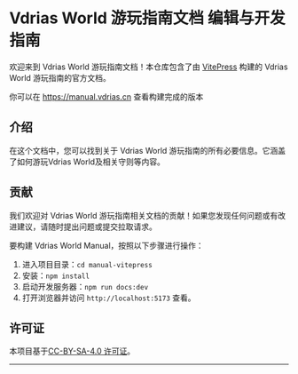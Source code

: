 # Vdrias World 游玩指南文档 编辑与开发指南

欢迎来到 Vdrias World 游玩指南文档！本仓库包含了由 [VitePress](https://vitepress.dev/) 构建的 Vdrias World 游玩指南的官方文档。

你可以在 https://manual.vdrias.cn 查看构建完成的版本

## 介绍

在这个文档中，您可以找到关于 Vdrias World 游玩指南的所有必要信息。它涵盖了如何游玩Vdrias World及相关守则等内容。

## 贡献

我们欢迎对 Vdrias World 游玩指南相关文档的贡献！如果您发现任何问题或有改进建议，请随时提出问题或提交拉取请求。

要构建 Vdrias World Manual，按照以下步骤进行操作：

1. 进入项目目录：`cd manual-vitepress`
2. 安装：`npm install`
3. 启动开发服务器：`npm run docs:dev`
4. 打开浏览器并访问 `http://localhost:5173` 查看。

## 许可证

本项目基于[CC-BY-SA-4.0 许可证](./LICENSE)。

---


